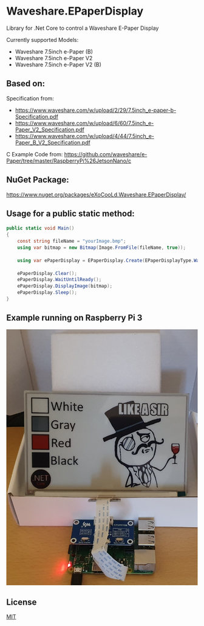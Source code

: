 # Waveshare.EPaperDisplay
Library for .Net Core to control a Waveshare E-Paper Display

Currently supported Models:
- Waveshare 7.5inch e-Paper (B)
- Waveshare 7.5inch e-Paper V2
- Waveshare 7.5inch e-Paper V2 (B)

## Based on:

Specification from:
- https://www.waveshare.com/w/upload/2/29/7.5inch_e-paper-b-Specification.pdf
- https://www.waveshare.com/w/upload/6/60/7.5inch_e-Paper_V2_Specification.pdf
- https://www.waveshare.com/w/upload/4/44/7.5inch_e-Paper_B_V2_Specification.pdf

C Example Code from:
https://github.com/waveshare/e-Paper/tree/master/RaspberryPi%26JetsonNano/c

## NuGet Package:

https://www.nuget.org/packages/eXoCooLd.Waveshare.EPaperDisplay/

## Usage for a public static method:

```C#
public static void Main()
{
	const string fileName = "yourImage.bmp";
	using var bitmap = new Bitmap(Image.FromFile(fileName, true));

	using var ePaperDisplay = EPaperDisplay.Create(EPaperDisplayType.WaveShare7In5Bc);
  
	ePaperDisplay.Clear();
	ePaperDisplay.WaitUntilReady();
	ePaperDisplay.DisplayImage(bitmap);
	ePaperDisplay.Sleep();
}
```

## Example running on Raspberry Pi 3

![Screenshot](workingWithRaspberryPi.jpg)

## License
[MIT](LICENSE)
